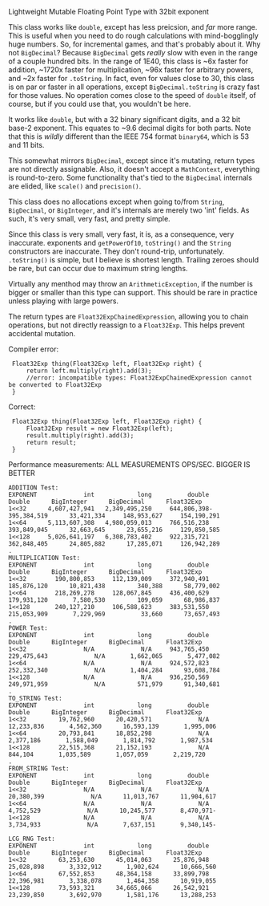 Lightweight Mutable Floating Point Type with 32bit exponent

This class works like `double`, except has less preicsion, and _far_ more range.  This is useful when 
you need to do rough calculations with mind-bogglingly huge numbers. So, for incremental games, and
that's probably about it. Why not `BigDecimal`? Because `BigDecimal` gets _really_ slow with even in
the range of a couple hundred bits. In the range of 1E40, this class is ~6x faster for addition, 
~1720x faster for multiplication, ~96x faster for arbitrary powers, and ~2x faster for `.toString`. 
In fact, even for values close to 30, this class is on par or faster in all operations, except
`BigDecimal.toString` is crazy fast for those values. No operation comes close to the speed of `double`
itself, of course, but if you could use that, you wouldn't be here.

It works like `double`, but with a 32 binary significant digits, and a 32 bit base-2 exponent.
This equates to ~9.6 decimal digits for both parts.
Note that this is _wildly_ different than the IEEE 754 format `binary64`, which is 53 and 11
bits.

This somewhat mirrors `BigDecimal`, except since it's mutating, return types are not directly
assignable.
Also, it doesn't accept a `MathContext`, everything is round-to-zero. Some functionality that's
tied to the `BigDecimal` internals are elided, like `scale()` and `precision()`.

This class does no allocations except when going to/from `String`, `BigDecimal`, or `BigInteger`, and it's
internals are merely two 'int' fields. As such, it's very small, very fast, and pretty simple.

Since this class is very small, very fast, it is, as a consequence, very inaccurate. exponents and
`getPowerOf10`, `toString()` and the `String` constructors are inaccurate. 
They don't round-trip, unfortunately. `.toString()` is simple, but I believe is shortest length.
 Trailing zeroes should be rare, but can occur due to maximum string lengths.

Virtually any menthod may throw an `ArithmeticException`, if the number is bigger or smaller than
this type can support. This should be rare in practice unless playing with large powers.

The return types are `Float32ExpChainedExpression`, allowing you to chain operations, but not
directly reassign to a `Float32Exp`. This helps prevent accidental mutation.

Compiler error:

     Float32Exp thing(Float32Exp left, Float32Exp right) {
         return left.multiply(right).add(3);
         //error: incompatible types: Float32ExpChainedExpression cannot be converted to Float32Exp
     }

Correct:

     Float32Exp thing(Float32Exp left, Float32Exp right) {
         Float32Exp result = new Float32Exp(left);
         result.multiply(right).add(3);
         return result;
     }
         
Performance measurements: ALL MEASUREMENTS OPS/SEC. BIGGER IS BETTER

    ADDITION Test:
    EXPONENT             int            long          double          Double      BigInteger      BigDecimal      Float32Exp 
    1<<32      4,607,427,941   2,349,495,250     644,806,398-    395,384,519      33,421,334     148,953,627     154,190,291 
    1<<64      5,113,607,308   4,980,059,013     766,516,238     393,849,045      32,663,645      23,655,216     129,850,585 
    1<<128     5,026,641,197   6,308,783,402     922,315,721     362,848,405      24,805,882      17,285,071     126,942,289 
    .
    MULTIPLICATION Test:
    EXPONENT             int            long          double          Double      BigInteger      BigDecimal      Float32Exp 
    1<<32        190,800,853     112,139,009     372,940,491     185,876,120      10,821,438         340,388      58,779,002 
    1<<64        218,269,278     128,067,845     436,400,629     179,931,120       7,580,530         109,059      68,986,837 
    1<<128       240,127,210     106,588,623     383,531,550     215,053,909       7,229,969          33,660      73,657,493 
    .
    POWER Test:
    EXPONENT             int            long          double          Double      BigInteger      BigDecimal      Float32Exp 
    1<<32                N/A             N/A     943,765,450     229,475,643             N/A       1,662,065       5,477,082 
    1<<64                N/A             N/A     924,572,823     252,332,340             N/A       1,404,284      93,608,784 
    1<<128               N/A             N/A     936,250,569     249,971,959             N/A         571,979      91,340,681 
    .
    TO_STRING Test:
    EXPONENT             int            long          double          Double      BigInteger      BigDecimal      Float32Exp 
    1<<32         19,762,960      20,420,571             N/A      12,233,836       4,562,360      16,593,139       1,995,006 
    1<<64         20,793,841      18,852,298             N/A       2,377,186       1,588,049       1,814,792       1,987,534 
    1<<128        22,515,368      21,152,193             N/A         844,104       1,035,589       1,057,059       2,219,720 
    .
    FROM_STRING Test:
    EXPONENT             int            long          double          Double      BigInteger      BigDecimal      Float32Exp 
    1<<32                N/A             N/A             N/A      20,380,399             N/A      11,013,767      11,904,617 
    1<<64                N/A             N/A             N/A       4,752,529             N/A      10,245,577       8,470,971-
    1<<128               N/A             N/A             N/A       3,734,933             N/A       7,637,151       9,340,145-
    
    LCG_RNG Test:
    EXPONENT             int            long          double          Double      BigInteger      BigDecimal      Float32Exp 
    1<<32         63,253,630      45,014,063      25,876,948      25,028,898       3,332,912       1,902,624      10,666,560 
    1<<64         67,552,853      48,364,158      33,899,798      22,396,981       3,338,078       1,464,358      10,919,055 
    1<<128        73,593,321      34,665,066      26,542,921      23,239,850       3,692,970       1,581,176      13,288,253 
